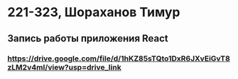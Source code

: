 # 221-323, Шораханов Тимур 
## Запись работы приложения React
### https://drive.google.com/file/d/1hKZ85sTQto1DxR6JXvEiGvT8zLM2v4mI/view?usp=drive_link
